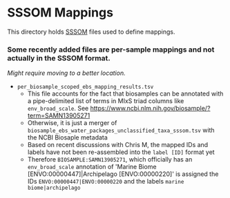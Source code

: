 # SSSOM Mappings
This directory holds [SSSOM](https://github.com/mapping-commons/SSSOM) files used to define mappings.

### Some recently added files are per-sample mappings and not actually in the SSSOM format.
_Might require moving to a better location._
- `per_biosample_scoped_ebs_mapping_results.tsv`
    - This file accounts for the fact that biosamples can be annotated with a pipe-delimited list of terms in MIxS triad columns like `env_broad_scale`. See https://www.ncbi.nlm.nih.gov/biosample/?term=SAMN13905271
    - Otherwise, it is just a merger of `biosample_ebs_water_packages_unclassified_taxa_sssom.tsv` with the NCBI Biosaple metadata
    - Based on recent discussions with Chris M, the mapped IDs and labels have not been re-assembled into the `label [ID]` format yet
    - Therefore `BIOSAMPLE:SAMN13905271`, which officially has an `env_broad_scale` annotation of 'Marine Biome [ENVO:00000447]|Archipelago [ENVO:00000220]' is assigned the IDs `ENVO:00000447|ENVO:00000220` and the labels `marine biome|archipelago`

